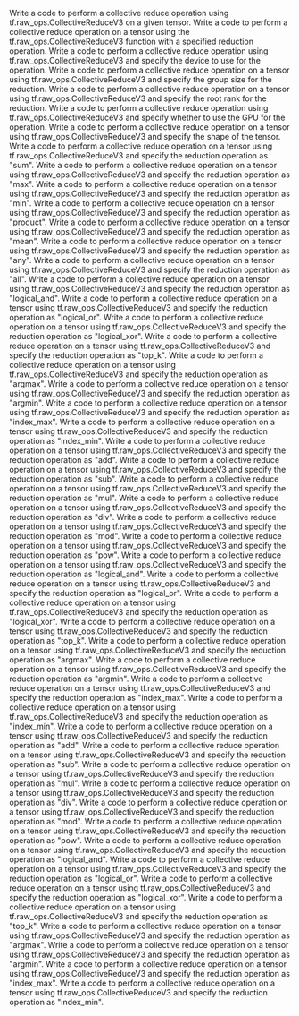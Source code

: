 Write a code to perform a collective reduce operation using tf.raw_ops.CollectiveReduceV3 on a given tensor.
Write a code to perform a collective reduce operation on a tensor using the tf.raw_ops.CollectiveReduceV3 function with a specified reduction operation.
Write a code to perform a collective reduce operation using tf.raw_ops.CollectiveReduceV3 and specify the device to use for the operation.
Write a code to perform a collective reduce operation on a tensor using tf.raw_ops.CollectiveReduceV3 and specify the group size for the reduction.
Write a code to perform a collective reduce operation on a tensor using tf.raw_ops.CollectiveReduceV3 and specify the root rank for the reduction.
Write a code to perform a collective reduce operation using tf.raw_ops.CollectiveReduceV3 and specify whether to use the GPU for the operation.
Write a code to perform a collective reduce operation on a tensor using tf.raw_ops.CollectiveReduceV3 and specify the shape of the tensor.
Write a code to perform a collective reduce operation on a tensor using tf.raw_ops.CollectiveReduceV3 and specify the reduction operation as "sum".
Write a code to perform a collective reduce operation on a tensor using tf.raw_ops.CollectiveReduceV3 and specify the reduction operation as "max".
Write a code to perform a collective reduce operation on a tensor using tf.raw_ops.CollectiveReduceV3 and specify the reduction operation as "min".
Write a code to perform a collective reduce operation on a tensor using tf.raw_ops.CollectiveReduceV3 and specify the reduction operation as "product".
Write a code to perform a collective reduce operation on a tensor using tf.raw_ops.CollectiveReduceV3 and specify the reduction operation as "mean".
Write a code to perform a collective reduce operation on a tensor using tf.raw_ops.CollectiveReduceV3 and specify the reduction operation as "any".
Write a code to perform a collective reduce operation on a tensor using tf.raw_ops.CollectiveReduceV3 and specify the reduction operation as "all".
Write a code to perform a collective reduce operation on a tensor using tf.raw_ops.CollectiveReduceV3 and specify the reduction operation as "logical_and".
Write a code to perform a collective reduce operation on a tensor using tf.raw_ops.CollectiveReduceV3 and specify the reduction operation as "logical_or".
Write a code to perform a collective reduce operation on a tensor using tf.raw_ops.CollectiveReduceV3 and specify the reduction operation as "logical_xor".
Write a code to perform a collective reduce operation on a tensor using tf.raw_ops.CollectiveReduceV3 and specify the reduction operation as "top_k".
Write a code to perform a collective reduce operation on a tensor using tf.raw_ops.CollectiveReduceV3 and specify the reduction operation as "argmax".
Write a code to perform a collective reduce operation on a tensor using tf.raw_ops.CollectiveReduceV3 and specify the reduction operation as "argmin".
Write a code to perform a collective reduce operation on a tensor using tf.raw_ops.CollectiveReduceV3 and specify the reduction operation as "index_max".
Write a code to perform a collective reduce operation on a tensor using tf.raw_ops.CollectiveReduceV3 and specify the reduction operation as "index_min".
Write a code to perform a collective reduce operation on a tensor using tf.raw_ops.CollectiveReduceV3 and specify the reduction operation as "add".
Write a code to perform a collective reduce operation on a tensor using tf.raw_ops.CollectiveReduceV3 and specify the reduction operation as "sub".
Write a code to perform a collective reduce operation on a tensor using tf.raw_ops.CollectiveReduceV3 and specify the reduction operation as "mul".
Write a code to perform a collective reduce operation on a tensor using tf.raw_ops.CollectiveReduceV3 and specify the reduction operation as "div".
Write a code to perform a collective reduce operation on a tensor using tf.raw_ops.CollectiveReduceV3 and specify the reduction operation as "mod".
Write a code to perform a collective reduce operation on a tensor using tf.raw_ops.CollectiveReduceV3 and specify the reduction operation as "pow".
Write a code to perform a collective reduce operation on a tensor using tf.raw_ops.CollectiveReduceV3 and specify the reduction operation as "logical_and".
Write a code to perform a collective reduce operation on a tensor using tf.raw_ops.CollectiveReduceV3 and specify the reduction operation as "logical_or".
Write a code to perform a collective reduce operation on a tensor using tf.raw_ops.CollectiveReduceV3 and specify the reduction operation as "logical_xor".
Write a code to perform a collective reduce operation on a tensor using tf.raw_ops.CollectiveReduceV3 and specify the reduction operation as "top_k".
Write a code to perform a collective reduce operation on a tensor using tf.raw_ops.CollectiveReduceV3 and specify the reduction operation as "argmax".
Write a code to perform a collective reduce operation on a tensor using tf.raw_ops.CollectiveReduceV3 and specify the reduction operation as "argmin".
Write a code to perform a collective reduce operation on a tensor using tf.raw_ops.CollectiveReduceV3 and specify the reduction operation as "index_max".
Write a code to perform a collective reduce operation on a tensor using tf.raw_ops.CollectiveReduceV3 and specify the reduction operation as "index_min".
Write a code to perform a collective reduce operation on a tensor using tf.raw_ops.CollectiveReduceV3 and specify the reduction operation as "add".
Write a code to perform a collective reduce operation on a tensor using tf.raw_ops.CollectiveReduceV3 and specify the reduction operation as "sub".
Write a code to perform a collective reduce operation on a tensor using tf.raw_ops.CollectiveReduceV3 and specify the reduction operation as "mul".
Write a code to perform a collective reduce operation on a tensor using tf.raw_ops.CollectiveReduceV3 and specify the reduction operation as "div".
Write a code to perform a collective reduce operation on a tensor using tf.raw_ops.CollectiveReduceV3 and specify the reduction operation as "mod".
Write a code to perform a collective reduce operation on a tensor using tf.raw_ops.CollectiveReduceV3 and specify the reduction operation as "pow".
Write a code to perform a collective reduce operation on a tensor using tf.raw_ops.CollectiveReduceV3 and specify the reduction operation as "logical_and".
Write a code to perform a collective reduce operation on a tensor using tf.raw_ops.CollectiveReduceV3 and specify the reduction operation as "logical_or".
Write a code to perform a collective reduce operation on a tensor using tf.raw_ops.CollectiveReduceV3 and specify the reduction operation as "logical_xor".
Write a code to perform a collective reduce operation on a tensor using tf.raw_ops.CollectiveReduceV3 and specify the reduction operation as "top_k".
Write a code to perform a collective reduce operation on a tensor using tf.raw_ops.CollectiveReduceV3 and specify the reduction operation as "argmax".
Write a code to perform a collective reduce operation on a tensor using tf.raw_ops.CollectiveReduceV3 and specify the reduction operation as "argmin".
Write a code to perform a collective reduce operation on a tensor using tf.raw_ops.CollectiveReduceV3 and specify the reduction operation as "index_max".
Write a code to perform a collective reduce operation on a tensor using tf.raw_ops.CollectiveReduceV3 and specify the reduction operation as "index_min".